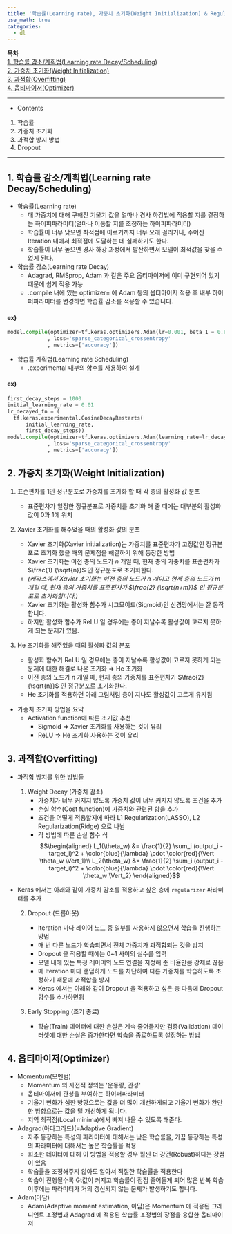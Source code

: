 ```yaml
---
title: '학습률(Learning rate), 가중치 초기화(Weight Initialization) & Regularization'
use_math: true
categories:
  - dl
---
```


**목차**  
[1. 학습률 감소/계획법(Learning rate Decay/Scheduling)](#1-학습률-감소계획법learning-rate-decayscheduling)  
[2. 가중치 초기화(Weight Initialization)](#2-가중치-초기화weight-initialization)  
[3. 과적합(Overfitting)](#3-과적합overfitting)  
[4. 옵티마이저(Optimizer)](#4-옵티마이저optimizer)  


---
* Contents
1. 학습률
2. 가중치 초기화
3. 과적합 방지 방법
4. Dropout


---

## 1. 학습률 감소/계획법(Learning rate Decay/Scheduling)
* 학습률(Learning rate)
  *  매 가중치에 대해 구해진 기울기 값을 얼마나 경사 하강법에 적용할 지를 결정하는 하이퍼파라미터(얼마나 이동할 지를 조정하는 하이퍼파라미터)
  * 학습률이 너무 낮으면 최적점에 이르기까지 너무 오래 걸리거나, 주어진 Iteration 내에서 최적점에 도달하는 데 실패하기도 한다.
  * 학습률이 너무 높으면 경사 하강 과정에서 발산하면서 모델이 최적값을 찾을 수 없게 된다.
* 학습률 감소(Learning rate Decay)
  * Adagrad, RMSprop, Adam 과 같은 주요 옵티마이저에 이미 구현되어 있기 때문에 쉽게 적용 가능
  * .compile 내에 있는 optimizer= 에 Adam 등의 옵티마이저 적용 후 내부 하이퍼파라미터를 변경하면 학습률 감소를 적용할 수 있습니다.  

#### ex)
```python
model.compile(optimizer=tf.keras.optimizers.Adam(lr=0.001, beta_1 = 0.89)
             , loss='sparse_categorical_crossentropy'
             , metrics=['accuracy'])
```
* 학습률 계획법(Learning rate Scheduling)
  * .experimental 내부의 함수를 사용하여 설계

#### ex)
```python
first_decay_steps = 1000
initial_learning_rate = 0.01
lr_decayed_fn = (
  tf.keras.experimental.CosineDecayRestarts(
      initial_learning_rate,
      first_decay_steps))
model.compile(optimizer=tf.keras.optimizers.Adam(learning_rate=lr_decayed_fn)
             , loss='sparse_categorical_crossentropy'
             , metrics=['accuracy'])
```

## 2. 가중치 초기화(Weight Initialization)
1. 표준편차를 1인 정규분포로 가중치를 초기화 할 때 각 층의 활성화 값 분포
   * 표준편차가 일정한 정규분포로 가중치를 초기화 해 줄 때에는 대부분의 활성화 값이 0과 1에 위치

2. Xavier 초기화를 해주었을 때의 활성화 값의 분포
   * Xavier 초기화(Xavier initialization)는 가중치를 표준편차가 고정값인 정규분포로 초기화 했을 때의 문제점을 해결하기 위해 등장한 방법
   * Xavier 초기화는 이전 층의 노드가 $n$ 개일 때, 현재 층의 가중치를 표준편차가 $\frac{1} {\sqrt{n}}$ 인 정규분포로 초기화한다.
   * *(케라스에서 Xavier 초기화는 이전 층의 노드가 $n$ 개이고 현재 층의 노드가 $m$ 개일 때, 현재 층의 가중치를 표준편차가 $\frac{2} {\sqrt{n+m}}$ 인 정규분포로 초기화합니다.)*
   * Xavier 초기화는 활성화 함수가 시그모이드(Sigmoid)인 신경망에서는 잘 동작합니다.
   * 하지만 활성화 함수가 ReLU 일 경우에는 층이 지날수록 활성값이 고르지 못하게 되는 문제가 있음.

3. He 초기화를 해주었을 때의 활성화 값의 분포
   * 활성화 함수가 ReLU 일 경우에는 층이 지날수록 활성값이 고르지 못하게 되는 문제에 대한 해결로 나온 초기화 &rArr; He 초기화
   * 이전 층의 노드가 $n$ 개일 때, 현재 층의 가중치를 표준편차가 $\frac{2} {\sqrt{n}}$ 인 정규분포로 초기화한다.
   * He 초기화를 적용하면 아래 그림처럼 층이 지나도 활성값이 고르게 유지됨

* 가중치 초기화 방법을 요약
  * Activation function에 따른 초기값 추천
    * Sigmoid ⇒ Xavier 초기화를 사용하는 것이 유리
    * ReLU ⇒ He 초기화 사용하는 것이 유리

## 3. 과적합(Overfitting)
* 과적합 방지를 위한 방법들
  1. Weight Decay (가중치 감소) 
     * 가중치가 너무 커지지 않도록 가중치 값이 너무 커지지 않도록 조건을 추가
     * 손실 함수(Cost function)에 가중치와 관련된 항을 추가
     * 조건을 어떻게 적용할지에 따라 L1 Regularization(LASSO), L2 Regularization(Ridge) 으로 나뉨
     * 각 방법에 따른 손실 함수 식
$$\begin{aligned}
L_1(\theta_w) &= \frac{1}{2} \sum_i (output_i - target_i)^2 + \color{blue}{\lambda} \cdot \color{red}{\Vert \theta_w \Vert_1}\\
L_2(\theta_w) &= \frac{1}{2} \sum_i (output_i - target_i)^2 + \color{blue}{\lambda} \cdot \color{red}{\Vert \theta_w \Vert_2}
\end{aligned}$$

* Keras 에서는 아래와 같이 가중치 감소를 적용하고 싶은 층에 `regularizer` 파라미터를 추가

  2. Dropout (드롭아웃)
     * Iteration 마다 레이어 노드 중 일부를 사용하지 않으면서 학습을 진행하는 방법
     * 매 번 다른 노드가 학습되면서 전체 가중치가 과적합되는 것을 방지
     * Dropout 을 적용할 때에는 0~1 사이의 실수를 입력
     * 모델 내에 있는 특정 레이어의 노드 연결을 지정해 준 비율만큼 강제로 끊음
     * 매 Iteration 마다 랜덤하게 노드를 차단하여 다른 가중치를 학습하도록 조정하기 때문에 과적합을 방지
     * Keras 에서는 아래와 같이 Dropout 을 적용하고 싶은 층 다음에 Dropout 함수를 추가하면됨

  3. Early Stopping (조기 종료)
     * 학습(Train) 데이터에 대한 손실은 계속 줄어들지만 검증(Validation) 데이터셋에 대한 손실은 증가한다면 학습을 종료하도록 설정하는 방법


## 4. 옵티마이저(Optimizer)
* Momentum(모멘텀)
  * Momentum 의 사전적 정의는 '운동량, 관성'
  * 옵티마이저에 관성을 부여하는 하이퍼파라미터
  * 기울기 변화가 심한 방향으로는 값을 더 많이 개선하게되고 기울기 변화가 완만한 방향으로는 값을 덜 개선하게 됩니다.
  * 지역 최적점(Local minima)에서 빠져 나올 수 있도록 해준다.
* Adagrad(아다그라드)(=Adaptive Gradient)
  * 자주 등장하는 특성의 파라미터에 대해서는 낮은 학습률을, 가끔 등장하는 특성의 파라미터에 대해서는 높은 학습률을 적용
  * 희소한 데이터에 대해 이 방법을 적용할 경우 훨씬 더 강건(Robust)하다는 장점이 있음
  * 학습률을 조정해주지 않아도 알아서 적절한 학습률을 적용한다
  * 학습이 진행될수록 Gt값이 커지고 학습률이 점점 줄어들게 되어 많은 반복 학습 이후에는 파라미터가 거의 갱신되지 않는 문제가 발생하기도 합니다.
* Adam(아담)
  * Adam(Adaptive moment estimation, 아담)은 Momentum 에 적용된 그래디언트 조정법과 Adagrad 에 적용된 학습률 조정법의 장점을 융합한 옵티마이저
